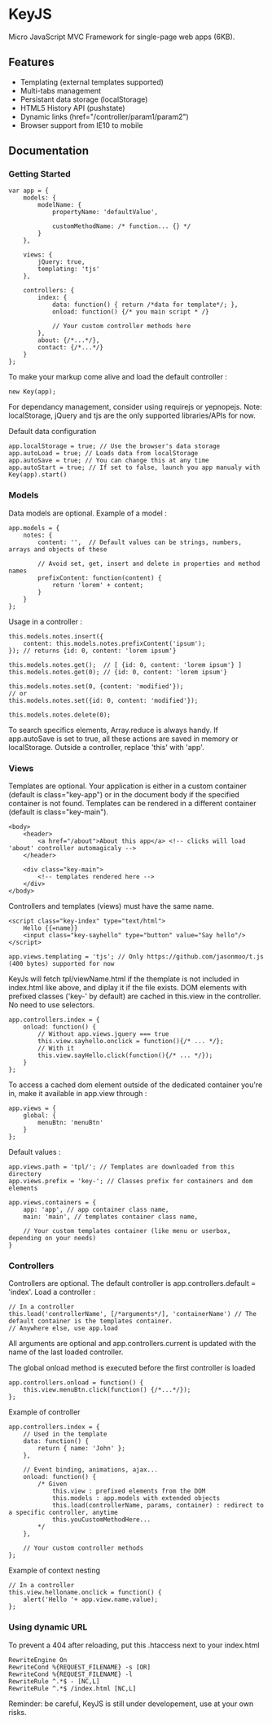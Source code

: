 # KeyJS

Micro JavaScript MVC Framework for single-page web apps (6KB).
 
## Features

- Templating (external templates supported)
- Multi-tabs management
- Persistant data storage (localStorage)
- HTML5 History API (pushstate)
- Dynamic links (href="/controller/param1/param2")
- Browser support from IE10 to mobile

## Documentation

### Getting Started

    var app = {
        models: {
            modelName: {
                propertyName: 'defaultValue',

                customMethodName: /* function... {} */
            }
        },

        views: {
            jQuery: true,
            templating: 'tjs'
        },

        controllers: {
            index: {
                data: function() { return /*data for template*/; },
                onload: function() {/* you main script * /}

                // Your custom controller methods here
            },
            about: {/*...*/},
            contact: {/*...*/}
        }
    };

To make your markup come alive and load the default controller :

    new Key(app);
    
For dependancy management, consider using requirejs or yepnopejs. Note: localStorage, jQuery and tjs are the only supported libraries/APIs for now.
    
Default data configuration

    app.localStorage = true; // Use the browser's data storage
    app.autoLoad = true; // Loads data from localStorage
    app.autoSave = true; // You can change this at any time
    app.autoStart = true; // If set to false, launch you app manualy with Key(app).start()

### Models

Data models are optional. Example of a model :

    app.models = {
        notes: {
            content: '',  // Default values can be strings, numbers, arrays and objects of these
            
            // Avoid set, get, insert and delete in properties and method names
            prefixContent: function(content) {
                return 'lorem' + content;
            }
        }
    };

Usage in a controller :

    this.models.notes.insert({
        content: this.models.notes.prefixContent('ipsum');
    }); // returns {id: 0, content: 'lorem ipsum'}
    
    this.models.notes.get();  // [ {id: 0, content: 'lorem ipsum'} ]
    this.models.notes.get(0); // {id: 0, content: 'lorem ipsum'}
    
    this.models.notes.set(0, {content: 'modified'});
    // or
    this.models.notes.set({id: 0, content: 'modified'});

    this.models.notes.delete(0);
    
To search specifics elements, Array.reduce is always handy. If app.autoSave is set to true, all these actions are saved in memory or localStorage. Outside a controller, replace 'this' with 'app'.

### Views

Templates are optional. Your application is either in a custom container (default is class="key-app") or in the document body if the specified container is not found.
Templates can be rendered in a different container (default is class="key-main").

    <body>
        <header> 
            <a href="/about">About this app</a> <!-- clicks will load 'about' controller automagicaly -->
        </header>

        <div class="key-main">
            <!-- templates rendered here -->
        </div>
    </body>
    
Controllers and templates (views) must have the same name.

    <script class="key-index" type="text/html">
        Hello {{=name}}
        <input class="key-sayhello" type="button" value="Say hello"/>
    </script>

    app.views.templating = 'tjs'; // Only https://github.com/jasonmoo/t.js (400 bytes) supported for now

KeyJs will fetch tpl/viewName.html if the themplate is not included in index.html like above, and diplay it if the file exists. DOM elements with prefixed classes ('key-' by default) are cached in this.view in the controller. No need to use selectors.

    app.controllers.index = {
        onload: function() {
            // Without app.views.jquery === true
            this.view.sayhello.onclick = function(){/* ... */};
            // With it
            this.view.sayHello.click(function(){/* ... */});
        }
    };

To access a cached dom element outside of the dedicated container you're in, make it available  in app.view through :

    app.views = {
        global: {
            menuBtn: 'menuBtn'
        }
    };
    
Default values :

    app.views.path = 'tpl/'; // Templates are downloaded from this directory
    app.views.prefix = 'key-'; // Classes prefix for containers and dom elements

    app.views.containers = {
        app: 'app', // app container class name,
        main: 'main', // templates container class name,

        // Your custom templates container (like menu or userbox, depending on your needs)
    }

### Controllers
    
Controllers are optional. The default controller is app.controllers.default = 'index'.
Load a controller :

    // In a controller
    this.load('controllerName', [/*arguments*/], 'containerName') // The default container is the templates container.
    // Anywhere else, use app.load

All arguments are optional and app.controllers.current is updated with the name of the last loaded controller. 

The global onload method is executed before the first controller is loaded

    app.controllers.onload = function() {
        this.view.menuBtn.click(function() {/*...*/});
    };

Example of controller

    app.controllers.index = {
        // Used in the template
        data: function() {
            return { name: 'John' };
        },

        // Event binding, animations, ajax...
        onload: function() {
            /* Given 
                this.view : prefixed elements from the DOM
                this.models : app.models with extended objects
                this.load(controllerName, params, container) : redirect to a specific controller, anytime
                this.youCustomMethodHere...
            */
        },

        // Your custom controller methods
    };

Example of context nesting
    
    // In a controller
    this.view.helloname.onclick = function() { 
        alert('Hello '+ app.view.name.value);
    };    
    
### Using dynamic URL

To prevent a 404 after reloading, put this .htaccess next to your index.html

    RewriteEngine On
    RewriteCond %{REQUEST_FILENAME} -s [OR]
    RewriteCond %{REQUEST_FILENAME} -l
    RewriteRule ^.*$ - [NC,L]
    RewriteRule ^.*$ /index.html [NC,L]

Reminder: be careful, KeyJS is still under developement, use at your own risks. 
